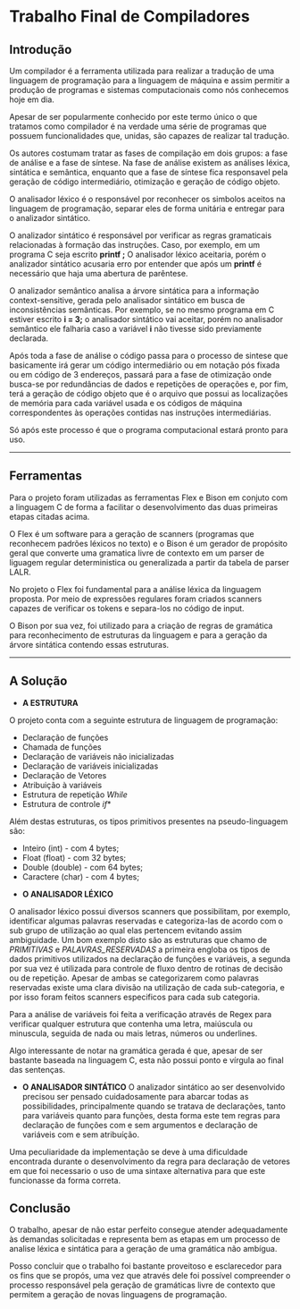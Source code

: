 Trabalho Final de Compiladores
==============================
Introdução
----------
Um compilador é a ferramenta utilizada para realizar a tradução de uma linguagem de programação para a linguagem de máquina e assim permitir a produção de programas e sistemas computacionais como nós conhecemos hoje em dia.

Apesar de ser popularmente conhecido por este termo único o que tratamos como compilador é na verdade uma série de programas que possuem funcionalidades que, unidas, são capazes de realizar tal tradução.

Os autores costumam tratar as fases de compilação em dois grupos: a fase de análise e a fase de síntese.
Na fase de análise existem as análises léxica, sintática e semântica, enquanto que a fase de síntese fica responsavel pela geração de código intermediário, otimização e geração de código objeto.

O analisador léxico é o responsável por reconhecer os simbolos aceitos na linguagem de programação, separar eles de forma unitária e entregar para o analizador sintático.

O analizador sintático é responsável por verificar as regras gramaticais relacionadas à formação das instruções. Caso, por exemplo, em um programa C seja escrito **printf ;** O analisador léxico aceitaria, porém o analizador sintático acusaria erro por entender que após um **printf** é necessário que haja uma abertura de parêntese.

O analizador semântico analisa a árvore sintática para a informação context-sensitive, gerada pelo analisador sintático em busca de inconsistências semânticas. Por exemplo, se no mesmo programa em C estiver escrito **i = 3;** o analisador sintático vai aceitar, porém no analisador semântico ele falharia caso a variável **i** não tivesse sido previamente declarada.

Após toda a fase de análise o código passa para o processo de sintese que basicamente irá gerar um código intermediário ou em notação pós fixada ou em código de 3 endereços, passará para a fase de otimização onde busca-se por redundâncias de dados e repetições de operações e, por fim, terá a geração de código objeto que é o arquivo que possui as localizações de memória para cada variável usada e os códigos de máquina correspondentes às operações contidas nas instruções intermediárias.

Só após este processo é que o programa computacional estará pronto para uso.

---

Ferramentas
-----------
Para o projeto foram utilizadas as ferramentas Flex e Bison em conjuto com a linguagem C de forma a facilitar o desenvolvimento das duas primeiras etapas citadas acima.

O Flex é um software para a geração de scanners (programas que reconhecem padrões léxicos no texto) e o Bison é um gerador de propósito geral que converte uma gramatica livre de contexto em um parser de liguagem regular deterministica ou generalizada a partir da tabela de parser LALR.

No projeto o Flex foi fundamental para a análise léxica da linguagem proposta. Por meio de expressões regulares foram criados scanners capazes de verificar os tokens e separa-los no código de input.

O Bison por sua vez, foi utilizado para a criação de regras de gramática para reconhecimento de estruturas da linguagem e para a geração da árvore sintática contendo essas estruturas. 

---

A Solução
---------
* **A ESTRUTURA**

O projeto conta com a seguinte estrutura de linguagem de programação:

- Declaração de funções
- Chamada de funções
- Declaração de variáveis não inicializadas
- Declaração de variáveis inicializadas
- Declaração de Vetores
- Atribuição à variáveis
- Estrutura de repetição _While_
- Estrutura de controle _if_*

Além destas estruturas, os tipos primitivos presentes na pseudo-linguagem são:
- Inteiro (int) - com 4 bytes;
- Float (float) - com 32 bytes;
- Double (double) - com 64 bytes;
- Caractere (char) - com 4 bytes;


* **O ANALISADOR LÉXICO**

O analisador léxico possui diversos scanners que possibilitam, por exemplo, identificar algumas palavras reservadas e categoriza-las de acordo com o sub grupo de utilização ao qual elas pertencem evitando assim ambiguidade. Um bom exemplo disto são as estruturas que chamo de _PRIMITIVAS_ e _PALAVRAS\_RESERVADAS_ a primeira engloba os tipos de dados primitivos utilizados na declaração de funções e variáveis, a segunda por sua vez é utilizada para controle de fluxo dentro de rotinas de decisão ou de repetição. Apesar de ambas se categorizarem como palavras reservadas existe uma clara divisão na utilização de cada sub-categoria, e por isso foram feitos scanners especificos para cada sub categoria.

Para a análise de variáveis foi feita a verificação através de Regex para verificar qualquer estrutura que contenha uma letra, maiúscula ou minuscula, seguida de nada ou mais letras, números ou underlines.

Algo interessante de notar na gramática gerada é que, apesar de ser bastante baseada na linguagem C, esta não possui ponto e vírgula ao final das sentenças. 

* **O ANALISADOR SINTÁTICO**
O analizador sintático ao ser desenvolvido precisou ser pensado cuidadosamente para abarcar todas as possibilidades, principalmente quando se tratava de declarações, tanto para variáveis quanto para funções, desta forma este tem regras para declaração de funções com e sem argumentos e declaração de variáveis com e sem atribuíção.

Uma peculiaridade da implementação se deve à uma dificuldade encontrada durante o desenvolvimento da regra para declaração de vetores em que foi necessario o uso de uma sintaxe alternativa para que este funcionasse da forma correta.


Conclusão
--------

O trabalho, apesar de não estar perfeito consegue atender adequadamente às demandas solicitadas e representa bem as etapas em um processo de analise léxica e sintática para a geração de uma gramática não ambígua.

Posso concluir que o trabalho foi bastante proveitoso e esclarecedor para os fins que se propós, uma vez que através dele foi possível compreender o processo responsável pela geração de gramáticas livre de contexto que permitem a geração de novas linguagens de programação.

